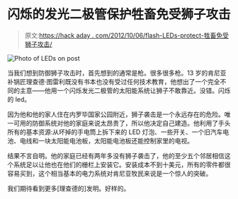 # 闪烁的发光二极管保护牲畜免受狮子攻击

> 原文:[https://hack aday . com/2012/10/06/flash-LEDs-protect-牲畜免受狮子攻击/](https://hackaday.com/2012/10/06/flashing-leds-protect-livestock-from-lion-attacks/)

![](../Images/3d4d6278be7f71f6eb9dea42aff5725f.png "Photo of LEDs on post")

当我们想到防御狮子攻击时，首先想到的通常是枪。很多很多枪。13 岁的肯尼亚补锅匠理查德·图雷利既没有书本也没有受过任何技术教育，他想出了一个完全不同的主意——他用一个闪烁发光二极管的太阳能系统让狮子不敢靠近。没错。闪烁的 led。

因为他和他的家人住在内罗毕国家公园附近，狮子袭击是一个永远存在的危险。唯一可用的防御系统对他的家庭来说太昂贵了，所以他决定自己建造。他利用了手头所有的基本资源:从坏掉的手电筒上拆下来的 LED 灯泡、一些开关、一个旧汽车电池、电线和一块太阳能电池板，太阳能电池板还能控制家里的电视。

结果不言自明。他的家庭已经有两年多没有狮子袭击了，他的至少五个邻居相信这个系统足以让他也在他们的栅栏上安装它。安装成本不到十美元，所有的零件都很容易买到，这个相当基本的电力系统对肯尼亚牧民来说是一个惊人的突破。

我们期待看到更多[理查德的]发明。好样的。